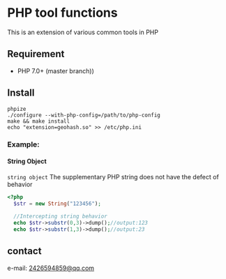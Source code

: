 # PHP tool functions  

This is an extension of various common tools in PHP

## Requirement
- PHP 7.0+  (master branch))

## Install
```shell
phpize
./configure --with-php-config=/path/to/php-config 
make && make install
echo "extension=geohash.so" >> /etc/php.ini
```
### Example: 

#### String Object 

`string object` The supplementary PHP string does not have the defect of behavior  

```php
<?php
  $str = new String("123456");
    
  //Intercepting string behavior
  echo $str->substr(0,3)->dump();//output:123
  echo $str->substr(1,3)->dump();//output:23
```

## contact
e-mail: 2426594859@qq.com